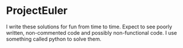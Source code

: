# ProjectEuler

I write these solutions for fun from time to time. Expect to see poorly written, non-commented code and possibly non-functional code. I use something called python to solve them. 
